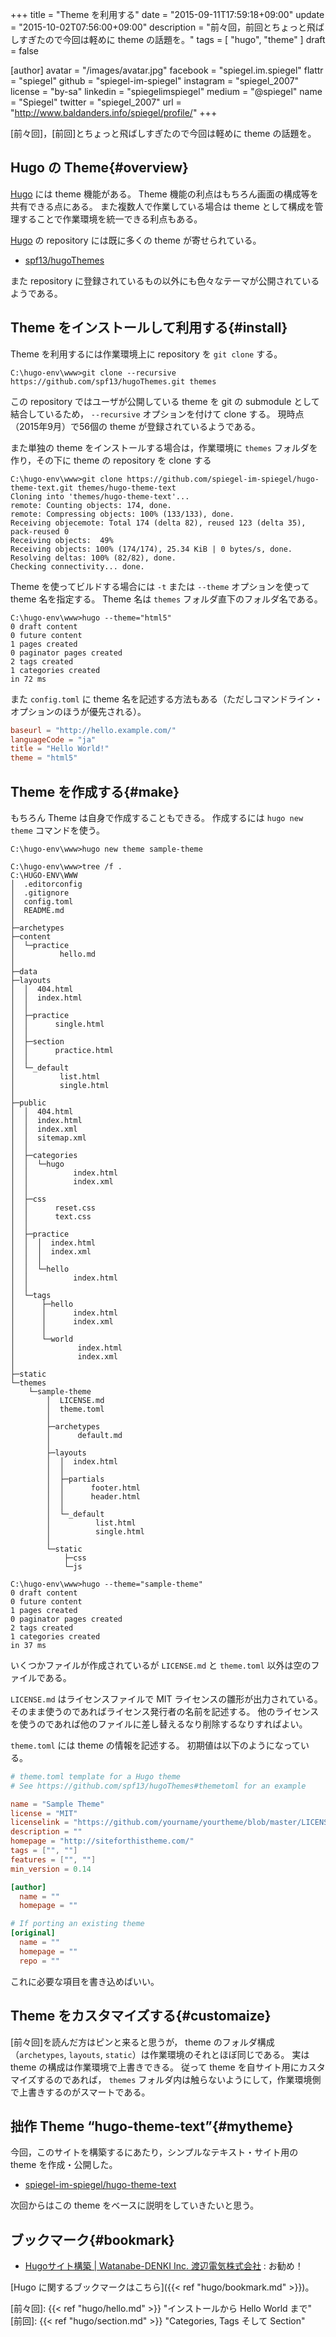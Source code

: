 +++
title = "Theme を利用する"
date = "2015-09-11T17:59:18+09:00"
update = "2015-10-02T07:56:00+09:00"
description = "前々回，前回とちょっと飛ばしすぎたので今回は軽めに theme の話題を。"
tags = [ "hugo", "theme" ]
draft = false

[author]
  avatar = "/images/avatar.jpg"
  facebook = "spiegel.im.spiegel"
  flattr = "spiegel"
  github = "spiegel-im-spiegel"
  instagram = "spiegel_2007"
  license = "by-sa"
  linkedin = "spiegelimspiegel"
  medium = "@spiegel"
  name = "Spiegel"
  twitter = "spiegel_2007"
  url = "http://www.baldanders.info/spiegel/profile/"
+++

[前々回]，[前回]とちょっと飛ばしすぎたので今回は軽めに theme の話題を。

## Hugo の Theme{#overview}

[Hugo] には theme 機能がある。
Theme 機能の利点はもちろん画面の構成等を共有できる点にある。
また複数人で作業している場合は theme として構成を管理することで作業環境を統一できる利点もある。

[Hugo] の repository には既に多くの theme が寄せられている。

- [spf13/hugoThemes](https://github.com/spf13/hugoThemes)

また repository に登録されているもの以外にも色々なテーマが公開されているようである。

## Theme をインストールして利用する{#install}

Theme を利用するには作業環境上に repository を `git clone` する。

```
C:\hugo-env\www>git clone --recursive https://github.com/spf13/hugoThemes.git themes
```

この repository ではユーザが公開している theme を git の submodule として結合しているため， `--recursive` オプションを付けて clone する。
現時点（2015年9月）で56個の theme が登録されているようである。

また単独の theme をインストールする場合は，作業環境に `themes` フォルダを作り，その下に theme の repository を clone する

```
C:\hugo-env\www>git clone https://github.com/spiegel-im-spiegel/hugo-theme-text.git themes/hugo-theme-text
Cloning into 'themes/hugo-theme-text'...
remote: Counting objects: 174, done.
remote: Compressing objects: 100% (133/133), done.
Receiving objecemote: Total 174 (delta 82), reused 123 (delta 35), pack-reused 0
Receiving objects:  49%
Receiving objects: 100% (174/174), 25.34 KiB | 0 bytes/s, done.
Resolving deltas: 100% (82/82), done.
Checking connectivity... done.
```

Theme を使ってビルドする場合には `-t` または `--theme` オプションを使って theme 名を指定する。
Theme 名は `themes` フォルダ直下のフォルダ名である。

```
C:\hugo-env\www>hugo --theme="html5"
0 draft content
0 future content
1 pages created
0 paginator pages created
2 tags created
1 categories created
in 72 ms
```

また `config.toml` に theme 名を記述する方法もある（ただしコマンドライン・オプションのほうが優先される）。

```toml:config.toml
baseurl = "http://hello.example.com/"
languageCode = "ja"
title = "Hello World!"
theme = "html5"
```

## Theme を作成する{#make}

もちろん Theme は自身で作成することもできる。
作成するには `hugo new theme` コマンドを使う。

```
C:\hugo-env\www>hugo new theme sample-theme

C:\hugo-env\www>tree /f .
C:\HUGO-ENV\WWW
│  .editorconfig
│  .gitignore
│  config.toml
│  README.md
│
├─archetypes
├─content
│  └─practice
│          hello.md
│
├─data
├─layouts
│  │  404.html
│  │  index.html
│  │
│  ├─practice
│  │      single.html
│  │
│  ├─section
│  │      practice.html
│  │
│  └─_default
│          list.html
│          single.html
│
├─public
│  │  404.html
│  │  index.html
│  │  index.xml
│  │  sitemap.xml
│  │
│  ├─categories
│  │  └─hugo
│  │          index.html
│  │          index.xml
│  │
│  ├─css
│  │      reset.css
│  │      text.css
│  │
│  ├─practice
│  │  │  index.html
│  │  │  index.xml
│  │  │
│  │  └─hello
│  │          index.html
│  │
│  └─tags
│      ├─hello
│      │      index.html
│      │      index.xml
│      │
│      └─world
│              index.html
│              index.xml
│
├─static
└─themes
    └─sample-theme
        │  LICENSE.md
        │  theme.toml
        │
        ├─archetypes
        │      default.md
        │
        ├─layouts
        │  │  index.html
        │  │
        │  ├─partials
        │  │      footer.html
        │  │      header.html
        │  │
        │  └─_default
        │          list.html
        │          single.html
        │
        └─static
            ├─css
            └─js

C:\hugo-env\www>hugo --theme="sample-theme"
0 draft content
0 future content
1 pages created
0 paginator pages created
2 tags created
1 categories created
in 37 ms
```

いくつかファイルが作成されているが `LICENSE.md` と `theme.toml` 以外は空のファイルである。

`LICENSE.md` はライセンスファイルで MIT ライセンスの雛形が出力されている。
そのまま使うのであればライセンス発行者の名前を記述する。
他のライセンスを使うのであれば他のファイルに差し替えるなり削除するなりすればよい。

`theme.toml` には theme の情報を記述する。
初期値は以下のようになっている。

```toml:themes/sample-theme/theme.toml
# theme.toml template for a Hugo theme
# See https://github.com/spf13/hugoThemes#themetoml for an example

name = "Sample Theme"
license = "MIT"
licenselink = "https://github.com/yourname/yourtheme/blob/master/LICENSE.md"
description = ""
homepage = "http://siteforthistheme.com/"
tags = ["", ""]
features = ["", ""]
min_version = 0.14

[author]
  name = ""
  homepage = ""

# If porting an existing theme
[original]
  name = ""
  homepage = ""
  repo = ""
```

これに必要な項目を書き込めばいい。

## Theme をカスタマイズする{#customaize}

[前々回]を読んだ方はピンと来ると思うが， theme のフォルダ構成（`archetypes`, `layouts`, `static`）は作業環境のそれとほぼ同じである。
実は theme の構成は作業環境で上書きできる。
従って theme を自サイト用にカスタマイズするのであれば， `themes` フォルダ内は触らないようにして，作業環境側で上書きするのがスマートである。

## 拙作 Theme “hugo-theme-text”{#mytheme}

今回，このサイトを構築するにあたり，シンプルなテキスト・サイト用の theme を作成・公開した。

- [spiegel-im-spiegel/hugo-theme-text](https://github.com/spiegel-im-spiegel/hugo-theme-text)

次回からはこの theme をベースに説明をしていきたいと思う。

## ブックマーク{#bookmark}

- [Hugoサイト構築 | Watanabe-DENKI Inc. 渡辺電気株式会社](http://wdkk.co.jp/lab/hugo/) : お勧め！

[Hugo に関するブックマークはこちら]({{< ref "hugo/bookmark.md" >}})。

[Hugo]: https://gohugo.io/ "Hugo :: A fast and modern static website engine"
[前々回]: {{< ref "hugo/hello.md" >}} "インストールから Hello World まで"
[前回]: {{< ref "hugo/section.md" >}} "Categories, Tags そして Section"
